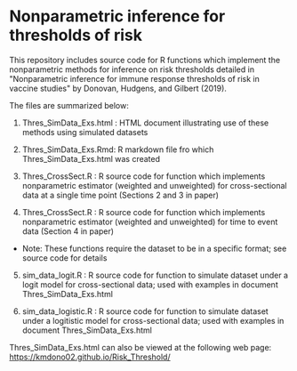 Nonparametric inference for thresholds of risk
======

This repository includes source code for R functions which implement the nonparametric methods for inference on risk thresholds detailed 
in "Nonparametric inference for immune response thresholds of risk in vaccine studies" by Donovan, Hudgens, and Gilbert (2019).  

The files are summarized below:

1) Thres_SimData_Exs.html : HTML document illustrating use of these methods using simulated datasets

2) Thres_SimData_Exs.Rmd: R markdown file fro which Thres_SimData_Exs.html was created

3) Thres_CrossSect.R : R source code for function which implements nonparametric estimator (weighted and unweighted) for cross-sectional data at a single time point (Sections 2 and 3 in paper)

4) Thres_CrossSect.R : R source code for function which implements nonparametric estimator (weighted and unweighted) for time to event data (Section 4 in paper)

* Note: These functions require the dataset to be in a specific format; see source code for details

5) sim_data_logit.R : R source code for function to simulate dataset under a logit model for cross-sectional data; used with examples in document Thres_SimData_Exs.html

6) sim_data_logistic.R : R source code for function to simulate dataset under a logitistic model for cross-sectional data; used with 
                         examples in document Thres_SimData_Exs.html
                       
Thres_SimData_Exs.html can also be viewed at the following web page:
https://kmdono02.github.io/Risk_Threshold/
